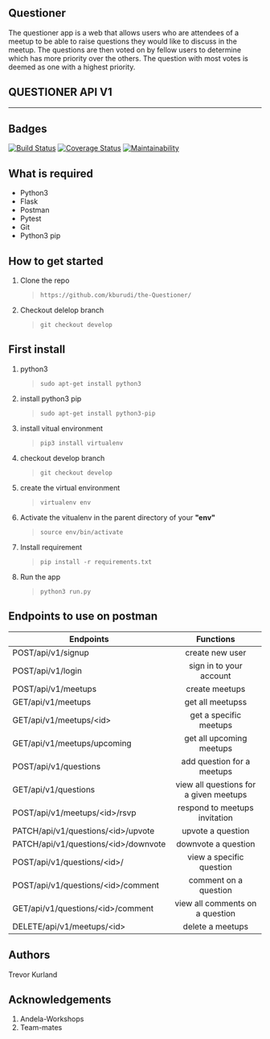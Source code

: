 ## Questioner

The questioner app is a web that allows users who are attendees of a meetup to be able to raise questions they would like to discuss in the meetup. The questions are then voted on by fellow users to determine which has more priority over the others. The question with most votes is deemed as one with a highest priority.

## QUESTIONER API V1

---

## Badges

[![Build Status](https://travis-ci.org/kburudi/the-Questioner-Api.svg?branch=develop)](https://travis-ci.org/kburudi/the-Questioner-Api)
[![Coverage Status](https://coveralls.io/repos/github/kburudi/the-Questioner-Api/badge.svg?branch=develop)](https://coveralls.io/github/kburudi/the-Questioner-Api?branch=develop)
[![Maintainability](https://api.codeclimate.com/v1/badges/64787acec4f02bd0f907/maintainability)](https://codeclimate.com/github/kburudi/the-Questioner-Api/maintainability)

## What is required

- Python3
- Flask
- Postman
- Pytest
- Git
- Python3 pip

## How to get started

1. Clone the repo

   > `https://github.com/kburudi/the-Questioner/`

2) Checkout delelop branch

   > `git checkout develop`

## First install

1. python3

   > `sudo apt-get install python3`

2. install python3 pip

   > `sudo apt-get install python3-pip`

3. install vitual environment

   > `pip3 install virtualenv`

4. checkout develop branch

   > `git checkout develop`

5. create the virtual environment

   > `virtualenv env`

6. Activate the vitualenv in the parent directory of your **"env"**

   > `source env/bin/activate`

7. Install requirement

   > `pip install -r requirements.txt`

8. Run the app

   > `python3 run.py`

## Endpoints to use on postman

| Endpoints                                  |               Functions                |
| ------------------------------------------ | :------------------------------------: |
| POST/api/v1/signup                         |            create new user             |
| POST/api/v1/login                          |        sign in to your account         |
| POST/api/v1/meetups                        |             create meetups             |
| GET/api/v1/meetups                         |            get all meetupss            |
| GET/api/v1/meetups/&lt;id&gt;              |         get a specific meetups         |
| GET/api/v1/meetups/upcoming                |        get all upcoming meetups        |
| POST/api/v1/questions                      |       add question for a meetups       |
| GET/api/v1/questions                       | view all questions for a given meetups |
| POST/api/v1/meetups/&lt;id&gt;/rsvp        |     respond to meetups invitation      |
| PATCH/api/v1/questions/&lt;id&gt;/upvote   |           upvote a question            |
| PATCH/api/v1/questions/&lt;id&gt;/downvote |          downvote a question           |
| POST/api/v1/questions/&lt;id&gt;/          |        view a specific question        |
| POST/api/v1/questions/&lt;id&gt;/comment   |         comment on a question          |
| GET/api/v1/questions/&lt;id&gt;/comment    |    view all comments on a question     |
| DELETE/api/v1/meetups/&lt;id&gt;           |            delete a meetups            |

## Authors

Trevor Kurland

## Acknowledgements

1. Andela-Workshops
2. Team-mates
